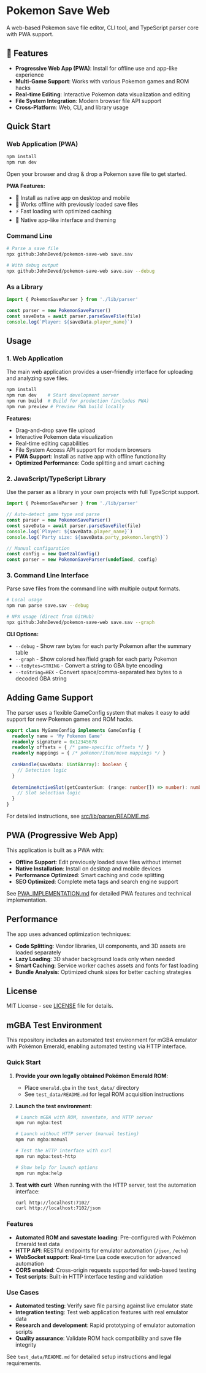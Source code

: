 # Pokemon Save Web

A web-based Pokemon save file editor, CLI tool, and TypeScript parser core with PWA support.

## 🚀 Features

- **Progressive Web App (PWA)**: Install for offline use and app-like experience
- **Multi-Game Support**: Works with various Pokemon games and ROM hacks
- **Real-time Editing**: Interactive Pokemon data visualization and editing
- **File System Integration**: Modern browser file API support
- **Cross-Platform**: Web, CLI, and library usage

## Quick Start

### Web Application (PWA)
```bash
npm install
npm run dev
```
Open your browser and drag & drop a Pokemon save file to get started.

**PWA Features:**
- 📱 Install as native app on desktop and mobile
- 🔄 Works offline with previously loaded save files
- ⚡ Fast loading with optimized caching
- 🎨 Native app-like interface and theming

### Command Line
```bash
# Parse a save file
npx github:JohnDeved/pokemon-save-web save.sav

# With debug output
npx github:JohnDeved/pokemon-save-web save.sav --debug
```

### As a Library
```typescript
import { PokemonSaveParser } from './lib/parser'

const parser = new PokemonSaveParser()
const saveData = await parser.parseSaveFile(file)
console.log(`Player: ${saveData.player_name}`)
```

## Usage

### 1. Web Application

The main web application provides a user-friendly interface for uploading and analyzing save files.

```bash
npm install
npm run dev    # Start development server
npm run build  # Build for production (includes PWA)
npm run preview # Preview PWA build locally
```

**Features:**
- Drag-and-drop save file upload
- Interactive Pokemon data visualization  
- Real-time editing capabilities
- File System Access API support for modern browsers
- **PWA Support**: Install as native app with offline functionality
- **Optimized Performance**: Code splitting and smart caching

### 2. JavaScript/TypeScript Library

Use the parser as a library in your own projects with full TypeScript support.

```typescript
import { PokemonSaveParser } from './lib/parser'

// Auto-detect game type and parse
const parser = new PokemonSaveParser()
const saveData = await parser.parseSaveFile(file)
console.log(`Player: ${saveData.player_name}`)
console.log(`Party size: ${saveData.party_pokemon.length}`)

// Manual configuration
const config = new QuetzalConfig()
const parser = new PokemonSaveParser(undefined, config)
```

### 3. Command Line Interface

Parse save files from the command line with multiple output formats.

```bash
# Local usage
npm run parse save.sav --debug

# NPX usage (direct from GitHub)  
npx github:JohnDeved/pokemon-save-web save.sav --graph
```

**CLI Options:**
- `--debug` - Show raw bytes for each party Pokemon after the summary table
- `--graph` - Show colored hex/field graph for each party Pokemon
- `--toBytes=STRING` - Convert a string to GBA byte encoding
- `--toString=HEX` - Convert space/comma-separated hex bytes to a decoded GBA string

## Adding Game Support

The parser uses a flexible GameConfig system that makes it easy to add support for new Pokemon games and ROM hacks.

```typescript
export class MyGameConfig implements GameConfig {
  readonly name = 'My Pokemon Game'
  readonly signature = 0x12345678
  readonly offsets = { /* game-specific offsets */ }
  readonly mappings = { /* pokemon/item/move mappings */ }
  
  canHandle(saveData: Uint8Array): boolean {
    // Detection logic
  }
  
  determineActiveSlot(getCounterSum: (range: number[]) => number): number {
    // Slot selection logic
  }
}
```

For detailed instructions, see [src/lib/parser/README.md](./src/lib/parser/README.md#adding-game-support).

## PWA (Progressive Web App)

This application is built as a PWA with:

- **Offline Support**: Edit previously loaded save files without internet
- **Native Installation**: Install on desktop and mobile devices
- **Performance Optimized**: Smart caching and code splitting
- **SEO Optimized**: Complete meta tags and search engine support

See [PWA_IMPLEMENTATION.md](./PWA_IMPLEMENTATION.md) for detailed PWA features and technical implementation.

## Performance

The app uses advanced optimization techniques:

- **Code Splitting**: Vendor libraries, UI components, and 3D assets are loaded separately
- **Lazy Loading**: 3D shader background loads only when needed
- **Smart Caching**: Service worker caches assets and fonts for fast loading
- **Bundle Analysis**: Optimized chunk sizes for better caching strategies

## License

MIT License - see [LICENSE](LICENSE) file for details.

## mGBA Test Environment

This repository includes an automated test environment for mGBA emulator with Pokémon Emerald, enabling automated testing via HTTP interface.

### Quick Start

1. **Provide your own legally obtained Pokémon Emerald ROM**:
   - Place `emerald.gba` in the `test_data/` directory
   - See `test_data/README.md` for legal ROM acquisition instructions

2. **Launch the test environment**:
   ```bash
   # Launch mGBA with ROM, savestate, and HTTP server
   npm run mgba:test
   
   # Launch without HTTP server (manual testing)
   npm run mgba:manual
   
   # Test the HTTP interface with curl
   npm run mgba:test-http
   
   # Show help for launch options
   npm run mgba:help
   ```

3. **Test with curl**: When running with the HTTP server, test the automation interface:
   ```bash
   curl http://localhost:7102/
   curl http://localhost:7102/json
   ```

### Features

- **Automated ROM and savestate loading**: Pre-configured with Pokémon Emerald test data
- **HTTP API**: RESTful endpoints for emulator automation (`/json`, `/echo`)
- **WebSocket support**: Real-time Lua code execution for advanced automation
- **CORS enabled**: Cross-origin requests supported for web-based testing
- **Test scripts**: Built-in HTTP interface testing and validation

### Use Cases

- **Automated testing**: Verify save file parsing against live emulator state
- **Integration testing**: Test web application features with real emulator data
- **Research and development**: Rapid prototyping of emulator automation scripts
- **Quality assurance**: Validate ROM hack compatibility and save file integrity

See `test_data/README.md` for detailed setup instructions and legal requirements.
